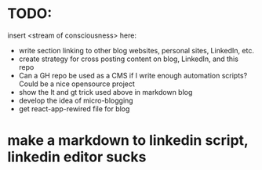 # TODO:

insert &lt;stream of consciousness&gt; here:

- write section linking to other blog websites, personal sites, LinkedIn, etc.
- create strategy for cross posting content on blog, LinkedIn, and this repo
- Can a GH repo be used as a CMS if I write enough automation scripts? Could be a nice opensource project
- show the lt and gt trick used above in markdown blog
- develop the idea of micro-blogging
- get react-app-rewired file for blog

# make a markdown to linkedin script, linkedin editor sucks